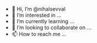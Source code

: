 - 👋 Hi, I’m @nihalsevval
- 👀 I’m interested in ...
- 🌱 I’m currently learning ...
- 💞️ I’m looking to collaborate on ...
- 📫 How to reach me ...

<!---
nihalsevval/nihalsevval is a ✨ special ✨ repository because its `README.md` (this file) appears on your GitHub profile.
You can click the Preview link to take a look at your changes.
--->
